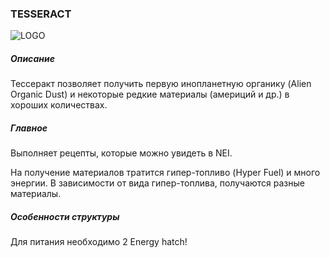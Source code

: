 ### TESSERACT

![LOGO](https://media.discordapp.net/attachments/916393114166525974/916636161945002025/TESSERACT.png)

##### Описание

Тессеракт позволяет получить первую инопланетную органику (Alien Organic Dust) и некоторые редкие материалы (америций и др.) в хороших количествах.

##### Главное

Выполняет рецепты, которые можно увидеть в NEI.

На получение материалов тратится гипер-топливо (Hyper Fuel) и много энергии. В зависимости от вида гипер-топлива, получаются разные материалы.

##### Особенности структуры

Для питания необходимо 2 Energy hatch! 

